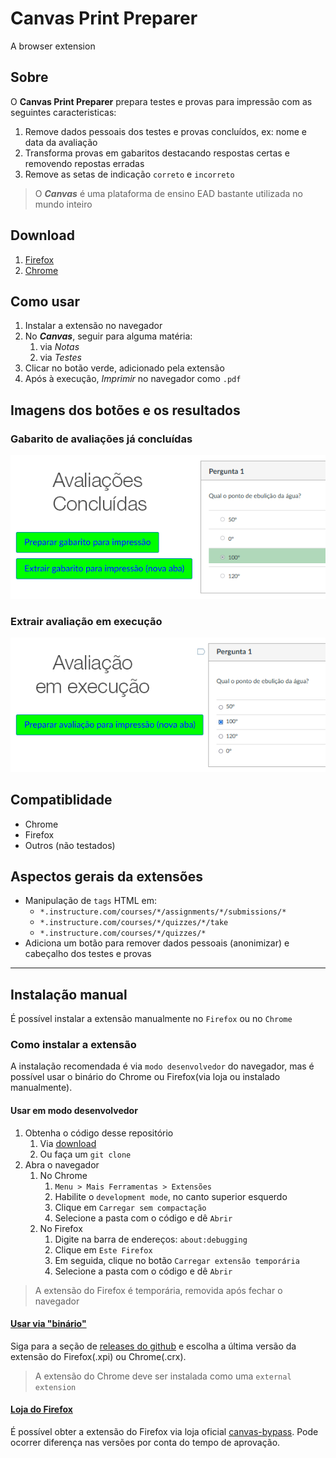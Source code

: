 # Canvas Print Preparer 
A browser extension

## Sobre

O **Canvas Print Preparer** prepara testes e provas para impressão com as seguintes caracteristicas:
1. Remove dados pessoais dos testes e provas concluídos, ex: nome e data da avaliação
1. Transforma provas em gabaritos destacando respostas certas e removendo repostas erradas
1. Remove as setas de indicação `correto` e `incorreto`

> O ***Canvas*** é uma plataforma de ensino EAD bastante utilizada no mundo inteiro

## Download
1. [Firefox](https://github.com/println/chrome-extension-bypass/releases/download/2.0.4/canvas_bypass-2.0.4-fx.xpi)
2. [Chrome](https://github.com/println/chrome-extension-bypass#como-instalar-a-extens%C3%A3o)

## Como usar
1. Instalar a extensão no navegador
2. No ***Canvas***, seguir para alguma matéria:
   1. via _Notas_
   2. via _Testes_
3. Clicar no botão verde, adicionado pela extensão
4. Após à execução, _Imprimir_ no navegador como `.pdf`

## Imagens dos botões e os resultados
### Gabarito de avaliações já concluídas
![gabaritos](https://raw.githubusercontent.com/println/chrome-extension-bypass/master/.doc/avaliacoes-concluidas.png)

### Extrair avaliação em execução
![avaliação](https://raw.githubusercontent.com/println/chrome-extension-bypass/master/.doc/avaliacoes-em-execucao.png)


## Compatiblidade
* Chrome
* Firefox
* Outros (não testados) 

## Aspectos gerais da extensões

* Manipulação de `tags` HTML em:
  * `*.instructure.com/courses/*/assignments/*/submissions/*`
  * `*.instructure.com/courses/*/quizzes/*/take`
  * `*.instructure.com/courses/*/quizzes/*`
* Adiciona um botão para remover dados pessoais (anonimizar) e cabeçalho dos testes e provas

***
## Instalação manual

É possível instalar a extensão manualmente no `Firefox` ou no `Chrome`

### Como instalar a extensão
A instalação recomendada é via `modo desenvolvedor` do navegador, mas é possível usar o binário do Chrome ou Firefox(via loja ou instalado manualmente).

#### Usar em modo desenvolvedor
1. Obtenha o código desse repositório
   1. Via [download](https://github.com/println/chrome-extension-bypass/archive/refs/heads/master.zip) 
   2. Ou faça um `git clone` 
2. Abra o navegador
   1. No Chrome
      1. `Menu > Mais Ferramentas > Extensões`
      2. Habilite o `development mode`, no canto superior esquerdo
      3. Clique em `Carregar sem compactação`
      4. Selecione a pasta com o código e dê `Abrir`
   2. No Firefox
      1. Digite na barra de endereços: `about:debugging`
      2. Clique em `Este Firefox`
      3. Em seguida, clique no botão `Carregar extensão temporária`
      4. Selecione a pasta com o código e dê `Abrir`

> A extensão do Firefox é temporária, removida após fechar o navegador 

#### [Usar via "binário"](https://github.com/println/chrome-extension-bypass/releases)
Siga para a seção de [releases do github](https://github.com/println/chrome-extension-bypass/releases) e escolha a última versão da extensão do Firefox(.xpi) ou Chrome(.crx).

> A extensão do Chrome deve ser instalada como uma `external extension`

#### [Loja do Firefox](https://addons.mozilla.org/pt-BR/firefox/addon/canvas-bypass/)
É possível obter a extensão do Firefox via loja oficial [canvas-bypass](https://addons.mozilla.org/pt-BR/firefox/addon/canvas-bypass/). Pode ocorrer diferença nas versões por conta do tempo de aprovação.

